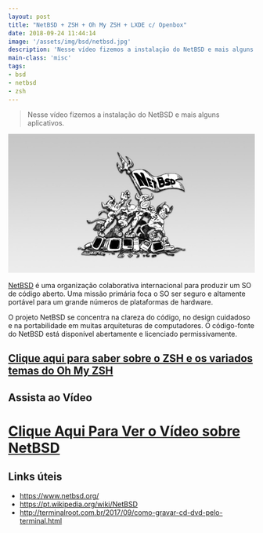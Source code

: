 ```yaml
---
layout: post
title: "NetBSD + ZSH + Oh My ZSH + LXDE c/ Openbox"
date: 2018-09-24 11:44:14
image: '/assets/img/bsd/netbsd.jpg'
description: 'Nesse vídeo fizemos a instalação do NetBSD e mais alguns aplicativos.'
main-class: 'misc'
tags:
- bsd
- netbsd
- zsh
---
```


> Nesse vídeo fizemos a instalação do NetBSD e mais alguns aplicativos.

![NetBSD](/assets/img/bsd/netbsd.jpg "NetBSD")

[NetBSD](https://www.netbsd.org/) é uma organização colaborativa internacional para produzir um SO de código aberto. Uma missão primária foca o SO ser seguro e altamente portável para um grande números de plataformas de hardware.

O projeto NetBSD se concentra na clareza do código, no design cuidadoso e na portabilidade em muitas arquiteturas de computadores. O código-fonte do NetBSD está disponível abertamente e licenciado permissivamente.

## [Clique aqui para saber sobre o ZSH e os variados temas do Oh My ZSH](http://terminalroot.com.br/2018/02/como-instalar-e-usar-o-shell-zsh-e-o-oh-my-zsh.html)

## Assista ao Vídeo
# [Clique Aqui Para Ver o Vídeo sobre NetBSD](https://www.youtube.com/watch?v=OWiokP4ZUek)

## Links úteis
+ <https://www.netbsd.org/>
+ <https://pt.wikipedia.org/wiki/NetBSD>
+ <http://terminalroot.com.br/2017/09/como-gravar-cd-dvd-pelo-terminal.html>
